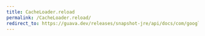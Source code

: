 ```yaml
---
title: CacheLoader.reload
permalink: /CacheLoader.reload/
redirect_to: https://guava.dev/releases/snapshot-jre/api/docs/com/google/common/cache/CacheLoader.html#reload-K-V-
---
```

